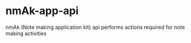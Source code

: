 # nmAk-app-api
nmAk (Note making application kit) api performs actions required for note making activities
